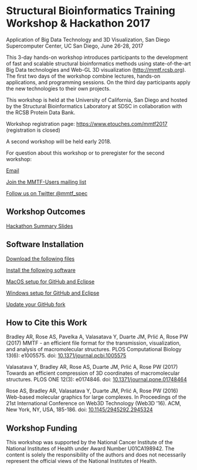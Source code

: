 # Structural Bioinformatics Training Workshop &amp; Hackathon 2017
Application of Big Data Technology and 3D Visualization,
San Diego Supercomputer Center, UC San Diego, June 26-28, 2017

This 3-day hands-on workshop introduces participants to the development of fast and scalable structural bioinformatics methods using state-of-the-art Big Data technologies and Web-GL 3D visualization (<http://mmtf.rcsb.org>). The first two days of the workshop combine lectures, hands-on applications, and programming sessions. On the third day participants apply the new technologies to their own projects.

This workshop is held at the University of California, San Diego and hosted by the Structural Bioinformatics Laboratory at SDSC in collaboration with the RCSB Protein Data Bank.

Workshop registration page: <https://www.etouches.com/mmtf2017> 
(registration is closed) 

A second workshop will be held early 2018.

For question about this workshop or to preregister for the second workshop:

[Email](mmtf@rcsb.org)

[Join the MMTF-Users mailing list](https://groups.google.com/a/rcsb.org/forum/#!forum/mmtf-users)

[Follow us on Twitter @mmtf_spec](https://twitter.com/mmtf_spec)

## Workshop Outcomes
[Hackathon Summary Slides](9-hackathon/MMTF2017-Summary.pdf)

## Software Installation

[Download the following files](setup/FileDownload.pdf)

[Install the following software](setup/SoftwareSetup.pdf)

[MacOS setup for GitHub and Eclipse](setup/GitHub_Eclipse_Setup_MacOS.pdf)

[Windows setup for GitHub and Eclipse](setup/GitHub_Eclipse_Setup_Windows.pdf)

[Update your GitHub fork](2-intro-spark/MMTF2017-Software_installation.pdf)

## How to Cite this Work

Bradley AR, Rose AS, Pavelka A, Valasatava Y, Duarte JM, Prlić A, Rose PW (2017) MMTF - an efficient file format for the transmission, visualization, and analysis of macromolecular structures. PLOS Computational Biology 13(6): e1005575. doi: [10.1371/journal.pcbi.1005575](https://doi.org/10.1371/journal.pcbi.1005575)

Valasatava Y, Bradley AR, Rose AS, Duarte JM, Prlić A, Rose PW (2017) Towards an efficient compression of 3D coordinates of macromolecular structures. PLOS ONE 12(3): e0174846. doi: [10.1371/journal.pone.01748464](https://doi.org/10.1371/journal.pone.0174846)

Rose AS, Bradley AR, Valasatava Y, Duarte JM, Prlić A, Rose PW (2016) Web-based molecular graphics for large complexes. In Proceedings of the 21st International Conference on Web3D Technology (Web3D '16). ACM, New York, NY, USA, 185-186. doi: [10.1145/2945292.2945324](https://doi.org/10.1145/2945292.2945324)

## Workshop Funding
This workshop was supported by the National Cancer Institute of the National Institutes of Health under Award Number U01CA198942. The content is solely the responsibility of the authors and does not necessarily represent the official views of the National Institutes of Health.
